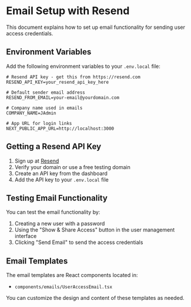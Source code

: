 # Email Setup with Resend

This document explains how to set up email functionality for sending user access credentials.

## Environment Variables

Add the following environment variables to your `.env.local` file:

```
# Resend API key - get this from https://resend.com
RESEND_API_KEY=your_resend_api_key_here

# Default sender email address
RESEND_FROM_EMAIL=your-email@yourdomain.com

# Company name used in emails
COMPANY_NAME=JAdmin

# App URL for login links
NEXT_PUBLIC_APP_URL=http://localhost:3000
```

## Getting a Resend API Key

1. Sign up at [Resend](https://resend.com)
2. Verify your domain or use a free testing domain
3. Create an API key from the dashboard
4. Add the API key to your `.env.local` file

## Testing Email Functionality

You can test the email functionality by:

1. Creating a new user with a password
2. Using the "Show & Share Access" button in the user management interface
3. Clicking "Send Email" to send the access credentials

## Email Templates

The email templates are React components located in:
- `components/emails/UserAccessEmail.tsx`

You can customize the design and content of these templates as needed.
